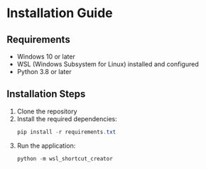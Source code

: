 # Installation Guide

## Requirements
- Windows 10 or later
- WSL (Windows Subsystem for Linux) installed and configured
- Python 3.8 or later

## Installation Steps
1. Clone the repository
2. Install the required dependencies:
   ```powershell
   pip install -r requirements.txt
   ```
3. Run the application:
   ```powershell
   python -m wsl_shortcut_creator
   ```
